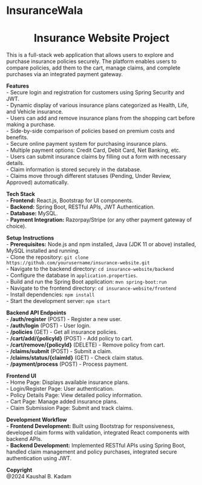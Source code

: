 # InsuranceWala

<h1 align="center">Insurance Website Project</h1>

<p>
  This is a full-stack web application that allows users to explore and purchase insurance policies securely. 
  The platform enables users to compare policies, add them to the cart, manage claims, and complete purchases via an integrated payment gateway.
</p>

<p>
  <b align="center">Features</b><br>
  - Secure login and registration for customers using Spring Security and JWT.<br>
  - Dynamic display of various insurance plans categorized as Health, Life, and Vehicle insurance.<br>
  - Users can add and remove insurance plans from the shopping cart before making a purchase.<br>
  - Side-by-side comparison of policies based on premium costs and benefits.<br>
  - Secure online payment system for purchasing insurance plans.<br>
  - Multiple payment options: Credit Card, Debit Card, Net Banking, etc.<br>
  - Users can submit insurance claims by filling out a form with necessary details.<br>
  - Claim information is stored securely in the database.<br>
  - Claims move through different statuses (Pending, Under Review, Approved) automatically.<br>
</p>

<p>
  <b align="center">Tech Stack</b><br>
  - <b>Frontend:</b> React.js, Bootstrap for UI components.<br>
  - <b>Backend:</b> Spring Boot, RESTful APIs, JWT Authentication.<br>
  - <b>Database:</b> MySQL.<br>
  - <b>Payment Integration:</b> Razorpay/Stripe (or any other payment gateway of choice).<br>
</p>

<p>
  <b align="center">Setup Instructions</b><br>
  - <b>Prerequisites:</b> Node.js and npm installed, Java (JDK 11 or above) installed, MySQL installed and running.<br>
  - Clone the repository: <code>git clone https://github.com/yourusername/insurance-website.git</code><br>
  - Navigate to the backend directory: <code>cd insurance-website/backend</code><br>
  - Configure the database in <code>application.properties</code>.<br>
  - Build and run the Spring Boot application: <code>mvn spring-boot:run</code><br>
  - Navigate to the frontend directory: <code>cd insurance-website/frontend</code><br>
  - Install dependencies: <code>npm install</code><br>
  - Start the development server: <code>npm start</code><br>
</p>

<p>
  <b align="center">Backend API Endpoints</b><br>
  - <b>/auth/register</b> (POST) - Register a new user.<br>
  - <b>/auth/login</b> (POST) - User login.<br>
  - <b>/policies</b> (GET) - Get all insurance policies.<br>
  - <b>/cart/add/{policyId}</b> (POST) - Add policy to cart.<br>
  - <b>/cart/remove/{policyId}</b> (DELETE) - Remove policy from cart.<br>
  - <b>/claims/submit</b> (POST) - Submit a claim.<br>
  - <b>/claims/status/{claimId}</b> (GET) - Check claim status.<br>
  - <b>/payment/process</b> (POST) - Process payment.<br>
</p>

<p>
  <b align="center">Frontend UI</b><br>
  - Home Page: Displays available insurance plans.<br>
  - Login/Register Page: User authentication.<br>
  - Policy Details Page: View detailed policy information.<br>
  - Cart Page: Manage added insurance plans.<br>
  - Claim Submission Page: Submit and track claims.<br>
</p>

<p>
  <b align="center">Development Workflow</b><br>
  - <b>Frontend Development:</b> Built using Bootstrap for responsiveness, developed claim forms with validation, integrated React components with backend APIs.<br>
  - <b>Backend Development:</b> Implemented RESTful APIs using Spring Boot, handled claim management and policy purchases, integrated secure authentication using JWT.<br>
</p>

<p>
  <b align="center">Copyright</b><br>
  @2024 Kaushal B. Kadam<br>
</p>
